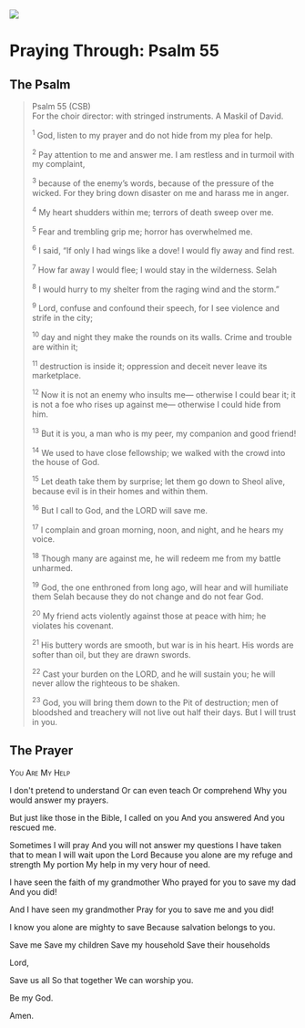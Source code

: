 <img class="intro-left" style="margin-top:10px" src="/images/art-paris-psalter.jpg">

# Praying Through: Psalm 55

<p style="clear:both;">

## The Psalm

>Psalm 55 (CSB)  
><sup></sup> For the choir director: with stringed instruments. A Maskil of David. 
>
><sup>1</sup> God, listen to my prayer and do not hide from my plea for help. 
>
><sup>2</sup> Pay attention to me and answer me. I am restless and in turmoil with my complaint, 
>
><sup>3</sup> because of the enemy’s words, because of the pressure of the wicked. For they bring down disaster on me and harass me in anger. 
>
><sup>4</sup> My heart shudders within me; terrors of death sweep over me. 
>
><sup>5</sup> Fear and trembling grip me; horror has overwhelmed me. 
>
><sup>6</sup> I said, “If only I had wings like a dove! I would fly away and find rest. 
>
><sup>7</sup> How far away I would flee; I would stay in the wilderness. Selah 
>
><sup>8</sup> I would hurry to my shelter from the raging wind and the storm.” 
>
><sup>9</sup> Lord, confuse and confound their speech, for I see violence and strife in the city; 
>
><sup>10</sup> day and night they make the rounds on its walls. Crime and trouble are within it; 
>
><sup>11</sup> destruction is inside it; oppression and deceit never leave its marketplace. 
>
><sup>12</sup> Now it is not an enemy who insults me— otherwise I could bear it; it is not a foe who rises up against me— otherwise I could hide from him. 
>
><sup>13</sup> But it is you, a man who is my peer, my companion and good friend! 
>
><sup>14</sup> We used to have close fellowship; we walked with the crowd into the house of God. 
>
><sup>15</sup> Let death take them by surprise; let them go down to Sheol alive, because evil is in their homes and within them. 
>
><sup>16</sup> But I call to God, and the LORD will save me. 
>
><sup>17</sup> I complain and groan morning, noon, and night, and he hears my voice. 
>
><sup>18</sup> Though many are against me, he will redeem me from my battle unharmed. 
>
><sup>19</sup> God, the one enthroned from long ago, will hear and will humiliate them Selah because they do not change and do not fear God. 
>
><sup>20</sup> My friend acts violently against those at peace with him; he violates his covenant. 
>
><sup>21</sup> His buttery words are smooth, but war is in his heart. His words are softer than oil, but they are drawn swords. 
>
><sup>22</sup> Cast your burden on the LORD, and he will sustain you; he will never allow the righteous to be shaken. 
>
><sup>23</sup> God, you will bring them down to the Pit of destruction; men of bloodshed and treachery will not live out half their days. But I will trust in you.

## The Prayer

<div style="font-variant: small-caps;">
You Are My Help
</div>


I don't pretend to understand
Or can even teach
Or comprehend
Why you would answer my prayers.

But just like those in the Bible,
I called on you
And you answered
And you rescued me.

Sometimes I will pray
And you will not answer my questions
I have taken that to mean
I will wait upon the Lord
Because you alone are my refuge and strength
My portion
My help in my very hour of need.

I have seen the faith of my grandmother
Who prayed for you to save my dad
And you did!

And I have seen my grandmother
Pray for you to save me
and you did!

I know you alone are mighty to save
Because salvation belongs to you.

Save me
Save my children
Save my household
Save their households

Lord,

Save us all
So that together
We can worship you.

Be my God.

Amen.
